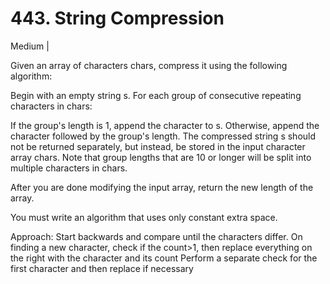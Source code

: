 # 443. String Compression
Medium | 

Given an array of characters chars, compress it using the following algorithm:

Begin with an empty string s. For each group of consecutive repeating characters in chars:

If the group's length is 1, append the character to s.
Otherwise, append the character followed by the group's length.
The compressed string s should not be returned separately, but instead, be stored in the input character array chars. Note that group lengths that are 10 or longer will be split into multiple characters in chars.

After you are done modifying the input array, return the new length of the array.

You must write an algorithm that uses only constant extra space.

Approach:
Start backwards and compare until the characters differ. 
On finding a new character, check if the count>1, then replace everything on the right with the character and its count
Perform a separate check for the first character and then replace if necessary